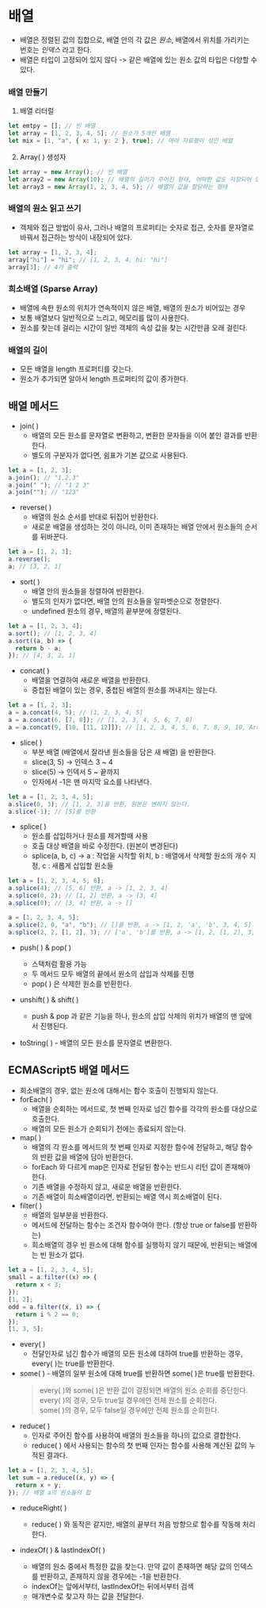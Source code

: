 # 배열

- 배열은 정렬된 값의 집합으로, 배열 안의 각 값은 _원소_, 배열에서 위치를 가리키는 번호는 _인덱스_ 라고 한다.
- 배열은 타입이 고정되어 있지 않다 -> 같은 배열에 있는 원소 값의 타입은 다양할 수 있다.

### 배열 만들기

1. 배열 리터럴

```javascript
let emtpy = []; // 빈 배열
let array = [1, 2, 3, 4, 5]; // 원소가 5개인 배열
let mix = [1, "a", { x: 1, y: 2 }, true]; // 여러 자료형이 섞인 배열
```

2. Array( ) 생성자

```javascript
let array = new Array(); // 빈 배열
let array2 = new Array(10); // 배열의 길이가 주어진 형태, 어떠한 값도 저장되어 있지 않다.
let array3 = new Array(1, 2, 3, 4, 5); // 배열의 값을 할당하는 형태
```

### 배열의 원소 읽고 쓰기

- 객체와 접근 방법이 유사, 그러나 배열의 프로퍼티는 숫자로 접근, 숫자를 문자열로 바꿔서 접근하는 방식이 내장되어 있다.

```javascript
let array = [1, 2, 3, 4];
array["hi"] = "hi"; // [1, 2, 3, 4, hi: "hi"]
array[3]; // 4가 출력
```

### 희소배열 (Sparse Array)

- 배열에 속한 원소의 위치가 연속적이지 않은 배열, 배열의 원소가 비어있는 경우
- 보통 배열보다 일반적으로 느리고, 메모리를 많이 사용한다.
- 원소를 찾는데 걸리는 시간이 일반 객체의 속성 값을 찾는 시간만큼 오래 걸린다.

### 배열의 길이

- 모든 배열을 length 프로퍼티를 갖는다.
- 원소가 추가되면 알아서 length 프로퍼티의 값이 증가한다.

## 배열 메서드

- join( )
  - 배열의 모든 원소를 문자열로 변환하고, 변환한 문자들을 이어 붙인 결과를 반환한다.
  - 별도의 구분자가 없다면, 쉼표가 기본 값으로 사용된다.

```javascript
let a = [1, 2, 3];
a.join(); // "1,2,3"
a.join(" "); // "1 2 3"
a.join(""); // "123"
```

- reverse( )
  - 배열의 원소 순서를 반대로 뒤집어 반환한다.
  - 새로운 배열을 생성하는 것이 아니라, 이미 존재하는 배열 안에서 원소들의 순서를 뒤바꾼다.

```javascript
let a = [1, 2, 3];
a.reverse();
a; // [3, 2, 1]
```

- sort( )
  - 배열 안의 원소들을 정렬하여 반환한다.
  - 별도의 인자가 없다면, 배열 안의 원소들을 알파벳순으로 정렬한다.
  - undefined 원소의 경우, 배열의 끝부분에 정렬된다.

```javascript
let a = [1, 2, 3, 4];
a.sort(); // [1, 2, 3, 4]
a.sort((a, b) => {
  return b - a;
}); // [4, 3, 2, 1]
```

- concat( )
  - 배열을 연결하여 새로운 배열을 반환한다.
  - 중첩된 배열이 있는 경우, 중첩된 배열의 원소를 꺼내지는 않는다.

```javascript
let a = [1, 2, 3];
a = a.concat(4, 5); // [1, 2, 3, 4, 5]
a = a.concat(6, [7, 8]); // [1, 2, 3, 4, 5, 6, 7, 8]
a = a.concat(9, [10, [11, 12]]); // [1, 2, 3, 4, 5, 6, 7, 8, 9, 10, Array(2)]
```

- slice( )
  - 부분 배열 (배열에서 잘라낸 원소들을 담은 새 배열) 을 반환한다.
  - slice(3, 5) -> 인덱스 3 ~ 4
  - slice(5) -> 인덱서 5 ~ 끝까지
  - 인자에서 -1은 맨 마지막 요소를 나타낸다.

```javascript
let a = [1, 2, 3, 4, 5];
a.slice(0, 3); // [1, 2, 3]을 반환, 원본은 변하지 않는다.
a.slice(-1); // [5]를 반환
```

- splice( )
  - 원소를 삽입하거나 원소를 제거할때 사용
  - 호출 대상 배열을 바로 수정한다. (원본이 변경된다)
  - splice(a, b, c) -> a : 작업을 시작할 위치, b : 배열에서 삭제할 원소의 개수 지정, c : 새롭게 삽입할 원소들

```javascript
let a = [1, 2, 3, 4, 5, 6];
a.splice(4); // [5, 6] 반환, a -> [1, 2, 3, 4]
a.splice(0, 2); // [1, 2] 반환, a -> [3, 4]
a.splice(0); // [3, 4] 반환, a -> []

a = [1, 2, 3, 4, 5];
a.splice(2, 0, "a", "b"); // []를 반환, a -> [1, 2, 'a', 'b', 3, 4, 5]
a.splice(2, 2, [1, 2], 3); // ['a', 'b']를 반환, a -> [1, 2, [1, 2], 3, 3, 4, 5]
```

- push( ) & pop( )
  - 스택처럼 활용 가능
  - 두 메서드 모두 배열의 끝에서 원소의 삽입과 삭제를 진행
  - pop( ) 은 삭제한 원소를 반환한다.
- unshift( ) & shift( )

  - push & pop 과 같은 기능을 하나, 원소의 삽입 삭제의 위치가 배열의 맨 앞에서 진행된다.

- toString( ) - 배열의 모든 원소를 문자열로 변환한다.
  <br />

## ECMAScript5 배열 메서드

- 희소배열의 경우, 없는 원소에 대해서는 함수 호출이 진행되지 않는다.
- forEach( )
  - 배열을 순회하는 메서드로, 첫 번째 인자로 넘긴 함수를 각각의 원소를 대상으로 호출한다.
  - 배열의 모든 원소가 순회되기 전에는 종료되지 않는다.
- map( )
  - 배열의 각 원소를 메서드의 첫 번째 인자로 지정한 함수에 전달하고, 해당 함수의 반환 값을 배열에 담아 반환한다.
  - forEach 와 다르게 map은 인자로 전달된 함수는 반드시 리턴 값이 존재해야 한다.
  - 기존 배열을 수정하지 않고, 새로운 배열을 반환한다.
  - 기존 배열이 희소배열이라면, 반환되는 배열 역시 희소배열이 된다.
- filter( )
  - 배열의 일부분을 반환한다.
  - 메서드에 전달하는 함수는 조건자 함수여야 한다. (항상 true or false를 반환하는)
  - 희소배열의 경우 빈 원소에 대해 함수를 실행하지 않기 때문에, 반환되는 배열에는 빈 원소가 없다.

```javascript
let a = [1, 2, 3, 4, 5];
small = a.filter((x) => {
  return x < 3;
});
[1, 2];
odd = a.filter((x, i) => {
  return i % 2 == 0;
});
[1, 3, 5];
```

- every( )
  - 전달인자로 넘긴 함수가 배열의 모든 원소에 대하여 true를 반환하는 경우, every( )는 true를 반환한다.
- some( ) - 배열의 일부 원소에 대해 true를 반환하면 some( )은 true를 반환한다.
  > every( )와 some( )은 반환 값이 결정되면 배열의 원소 순회를 중단한다. <br />
  > every( )의 경우, 모두 true일 경우에만 전체 원소를 순회한다. <br />
  > some( )의 경우, 모두 false일 경우에만 전체 원소를 순회한다.
- reduce( )
  - 인자로 주어진 함수를 사용하여 배열의 원소들을 하나의 값으로 결합한다.
  - reduce( ) 에서 사용되는 함수의 첫 번째 인자는 함수를 사용해 계산된 값의 누적된 결과다.

```javascript
let a = [1, 2, 3, 4, 5];
let sum = a.reduce((x, y) => {
  return x + y;
}); // 배열 a의 원소들의 합
```

- reduceRight( )

  - reduce( ) 와 동작은 같지만, 배열의 끝부터 처음 방향으로 함수를 작동해 처리한다.

- indexOf( ) & lastIndexOf( )
  - 배열의 원소 중에서 특정한 값을 찾는다. 만약 값이 존재하면 해당 값의 인덱스를 반환하고, 존재하지 않을 경우에는 -1을 반환한다.
  - indexOf는 앞에서부터, lastIndexOf는 뒤에서부터 검색
  - 매개변수로 찾고자 하는 값을 전달한다.
